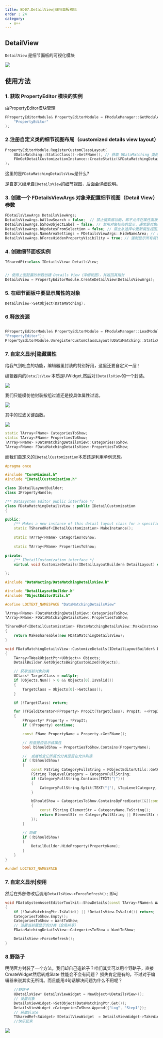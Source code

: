 ```yaml
---
title: ED07.DetailView|细节面板初稿
order : 24
category:
  - u++
---
```



## **DetailView**

<chatmessage avatar="../../assets/emoji/bqb (2).png" :avatarWidth="40" alignLeft >

`DetailView` 是细节面板的可视化模块

</chatmessage>

![](..%2Fassets%2Fdt004.jpg)

## 使用方法

### 1. 获取 PropertyEditor 模块的实例

<chatmessage avatar="../../assets/emoji/bqb (2).png" :avatarWidth="40" alignLeft >
由PropertyEditor模块管理
</chatmessage>

```cpp
FPropertyEditorModule& PropertyEditorModule = FModuleManager::GetModuleChecked<FPropertyEditorModule>(
    "PropertyEditor"
);

```
### 2.注册自定义类的细节视图布局（customized details view layout）

```cpp
PropertyEditorModule.RegisterCustomClassLayout(
    UDataMatching::StaticClass()->GetFName(), // 获取 UDataMatching 类的名称
    FOnGetDetailCustomizationInstance::CreateStatic(&FDataMatchingDetailsView::MakeInstance) // 注册自定义的细节视图
);

```

<chatmessage avatar="../../assets/emoji/hx.png" :avatarWidth="38">

这里的是`FDataMatchingDetailsView`是什么? 

</chatmessage>

<chatmessage avatar="../../assets/emoji/blzt.png" :avatarWidth="40" alignLeft >

是自定义继承自`IDetailsView`的细节视图，后面会详细说明。

</chatmessage>

### 3. 创建一个 FDetailsViewArgs 对象来配置细节视图（Detail View）参数

```cpp
FDetailsViewArgs DetailsViewArgs;
DetailsViewArgs.bAllowSearch = false;  // 禁止搜索框功能，即不允许在属性面板中进行搜索
DetailsViewArgs.bShowObjectLabel = false; // 禁用对象标签的显示，通常是对象类型名称
DetailsViewArgs.bUpdatesFromSelection = false; // 禁止从选择中更新属性视图，避免用户选择不同对象时自动更新面板
DetailsViewArgs.NameAreaSettings = FDetailsViewArgs::HideNameArea; // 隐藏属性名区域，可能不希望显示属性名称
DetailsViewArgs.bForceHiddenPropertyVisibility = true; // 强制显示所有属性，即使这些属性被标记为隐藏

```
### 4. 创建细节面板实例

```cpp
TSharedPtr<class IDetailsView> DetailsView;
```

```cpp

// 使用上面配置的参数创建 Details View（详细视图），并返回其指针
DetailsView = PropertyEditorModule.CreateDetailView(DetailsViewArgs);

```

### 5. 在细节面板中要显示属性的对象

```cpp
DetailsView->SetObject(DataMatching);
```

### 6.释放资源

```cpp

FPropertyEditorModule& PropertyEditorModule = FModuleManager::LoadModuleChecked<FPropertyEditorModule>(
"PropertyEditor");
PropertyEditorModule.UnregisterCustomClassLayout(UDataMatching::StaticClass()->GetFName());

```

### 7. 自定义显示|隐藏属性

<chatmessage avatar="../../assets/emoji/hx.png" :avatarWidth="38">
给我气到吐血的功能，编辑器里封装的特别好用，这里还要自定义一层！
</chatmessage>


<chatmessage avatar="../../assets/emoji/blzt.png" :avatarWidth="40" alignLeft >

编辑器内的`DetailsView` 本质是UWidget,然后对`IDetailsView`的一个封装。

</chatmessage>


![](..%2Fassets%2Fdt001.jpg)


<chatmessage avatar="../../assets/emoji/blzt.png" :avatarWidth="40" alignLeft >
我们只能模仿他封装按组过滤还是按具体属性过滤。
</chatmessage>

![](..%2Fassets%2Fdt002.jpg)

<chatmessage avatar="../../assets/emoji/blzt.png" :avatarWidth="40" alignLeft >
其中的过滤关键函数。
</chatmessage>

![](..%2Fassets%2Fdt003.png)

```cpp
static TArray<FName> CategoriesToShow;
static TArray<FName> PropertiesToShow;
TArray<FName> FDataMatchingDetailsView::CategoriesToShow;
TArray<FName> FDataMatchingDetailsView::PropertiesToShow;
```

<chatmessage avatar="../../assets/emoji/blzt.png" :avatarWidth="40" alignLeft >

而我们自定义的`IDetailCustomization`本质还是利用单例思想。

</chatmessage>


```cpp
#pragma once

#include "CoreMinimal.h"
#include "IDetailCustomization.h"

class IDetailLayoutBuilder;
class IPropertyHandle;

/** DataSystem Editor public interface */
class FDataMatchingDetailsView : public IDetailCustomization
{

public:
	/** Makes a new instance of this detail layout class for a specific detail view requesting it */
	static TSharedRef<IDetailCustomization> MakeInstance();
		
	static TArray<FName> CategoriesToShow;
	
	static TArray<FName> PropertiesToShow;
	
private:
	/** IDetailCustomization interface */
	virtual void CustomizeDetails(IDetailLayoutBuilder& DetailLayout) override;

};
```

```cpp
#include "DataMacting/DataMatchingDetailsView.h"

#include "DetailLayoutBuilder.h"
#include "ObjectEditorUtils.h"

#define LOCTEXT_NAMESPACE "DataMatchingDetailsView"

TArray<FName> FDataMatchingDetailsView::CategoriesToShow;
TArray<FName> FDataMatchingDetailsView::PropertiesToShow;

TSharedRef<IDetailCustomization> FDataMatchingDetailsView::MakeInstance()
{
	return MakeShareable(new FDataMatchingDetailsView);
}

void FDataMatchingDetailsView::CustomizeDetails(IDetailLayoutBuilder& DetailBuilder)
{
	TArray<TWeakObjectPtr<UObject>> Objects;
	DetailBuilder.GetObjectsBeingCustomized(Objects);

	// 获取当前对象的类
	UClass* TargetClass = nullptr;
	if (Objects.Num() > 0 && Objects[0].IsValid())
	{
		TargetClass = Objects[0]->GetClass();
	}

	if (!TargetClass) return;

	for (TFieldIterator<FProperty> PropIt(TargetClass); PropIt; ++PropIt)
	{
		FProperty* Property = *PropIt;
		if (!Property) continue;

		const FName PropertyName = Property->GetFName();

		// 检查是否显示该属性
		bool bShouldShow = PropertiesToShow.Contains(PropertyName);

		//  或者检查它所属的分类是否在允许列表
		if (!bShouldShow)
		{
			const FString CategoryFullString = FObjectEditorUtils::GetCategoryFName(Property).ToString();
			FString TopLevelCategory = CategoryFullString;
			if (CategoryFullString.Contains(TEXT("|")))
			{
				CategoryFullString.Split(TEXT("|"), &TopLevelCategory, nullptr);
			}

			bShouldShow = CategoriesToShow.ContainsByPredicate([&](const FName& CategoryName)
			{
				const FString ElementStr = CategoryName.ToString();
				return ElementStr == CategoryFullString || ElementStr == TopLevelCategory;
			});
		}

		// 隐藏
		if (!bShouldShow)
		{
			DetailBuilder.HideProperty(PropertyName);
		}
	}
}

#undef LOCTEXT_NAMESPACE

```

### 7. 自定义显示|使用

<chatmessage avatar="../../assets/emoji/blzt.png" :avatarWidth="40" alignLeft >

然后在外部修改后调用`DetailsView->ForceRefresh();` 即可

</chatmessage>

```cpp
void FDataSystemAssetEditorToolkit::ShowDetails(const TArray<FName>& WantToShow)
{
	if (!DataMatchingPtr.IsValid() || !DetailsView.IsValid()) return;
	CategoriesToShow.Empty();
	CategoriesToShow = WantToShow;
	// 设置当前要显示的分类（全局共享）
	FDataMatchingDetailsView::CategoriesToShow = WantToShow;

	DetailsView->ForceRefresh();
}
```

### 8.野路子

<chatmessage avatar="../../assets/emoji/blzt.png" :avatarWidth="40" alignLeft >
明明官方封装了一个方法，我们却自己造轮子？咱们其实可以用个野路子，直接CreateWidget然后转成Slate
</chatmessage>

<chatmessage avatar="../../assets/emoji/hx.png" :avatarWidth="38">
性能会不会有问题？
</chatmessage>

<chatmessage avatar="../../assets/emoji/blzt.png" :avatarWidth="40" alignLeft >
损失肯定是有的，不过对于编辑器来说其实无所谓。而且能用4句话解决问题为什么不用呢？
</chatmessage>

```cpp
	//野路子
	UDetailsView* DetailsViewWidget = NewObject<UDetailsView>();
	// 设置对象
	DetailsViewWidget->SetObject(DataMatchingPtr.Get());
	DetailsViewWidget->CategoriesToShow.Append({"Log", "Step1"});
	// 获取Slate
	TSharedRef<SWidget> SDetailViewWidget  = DetailsViewWidget->TakeWidget();
	//快乐起来
```

![](..%2Fassets%2Fdt005.jpg)